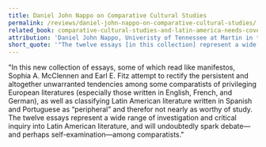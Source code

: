 ```yaml
---
title: Daniel John Nappo on Comparative Cultural Studies
permalink: /reviews/daniel-john-nappo-on-comparative-cultural-studies/
related_book: comparative-cultural-studies-and-latin-america-needs-cover
attribution: 'Daniel John Nappo, Univeristy of Tennessee at Martin in *Hispania* vol. 88 no. 4, 2005, 771-73.'
short_quote: '"The twelve essays [in this collection] represent a wide range of investigation and critical inquiry into Latin American literature, and will undoubtedly spark debate—and perhaps self-examination—among comparatists."'
---
```

"In this new collection of essays, some of which read like manifestos, Sophia A. McClennen and Earl E. Fitz attempt to rectify the persistent and altogether unwarranted tendencies among some comparatists of privileging European literatures (especially those written in English, French, and German), as well as classifying Latin American literature written in Spanish and Portuguese as “peripheral” and therefor not nearly as worthy of study. The twelve essays represent a wide range of investigation and critical inquiry into Latin American literature, and will undoubtedly spark debate—and perhaps self-examination—among comparatists."
